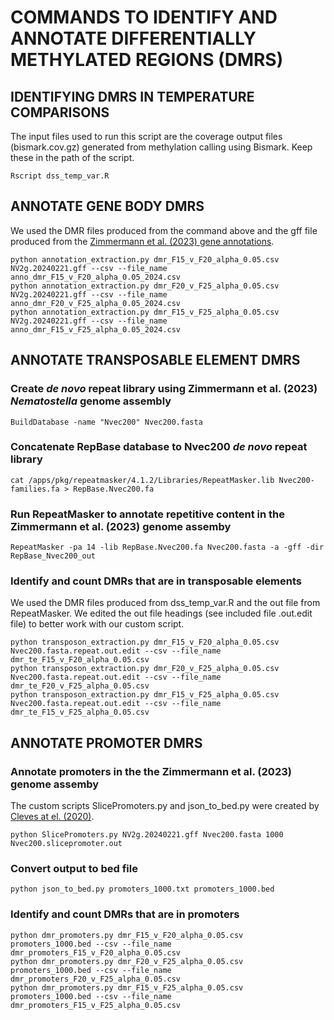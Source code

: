 # COMMANDS TO IDENTIFY AND ANNOTATE DIFFERENTIALLY METHYLATED REGIONS (DMRS)

## IDENTIFYING DMRS IN TEMPERATURE COMPARISONS
The input files used to run this script are the coverage output files (bismark.cov.gz) generated from methylation calling using Bismark. Keep these in the path of the script.
```
Rscript dss_temp_var.R
```

## ANNOTATE GENE BODY DMRS 
We used the DMR files produced from the command above and the gff file produced from the [Zimmermann et al. (2023) gene annotations](https://simrbase.stowers.org/show/Nematostella/vectensis/analysis).
```
python annotation_extraction.py dmr_F15_v_F20_alpha_0.05.csv NV2g.20240221.gff --csv --file_name anno_dmr_F15_v_F20_alpha_0.05_2024.csv
python annotation_extraction.py dmr_F20_v_F25_alpha_0.05.csv NV2g.20240221.gff --csv --file_name anno_dmr_F20_v_F25_alpha_0.05_2024.csv
python annotation_extraction.py dmr_F15_v_F25_alpha_0.05.csv NV2g.20240221.gff --csv --file_name anno_dmr_F15_v_F25_alpha_0.05_2024.csv
```

## ANNOTATE TRANSPOSABLE ELEMENT DMRS
### Create _de novo_ repeat library using Zimmermann et al. (2023) _Nematostella_ genome assembly
```
BuildDatabase -name "Nvec200" Nvec200.fasta
```
### Concatenate RepBase database to Nvec200 _de novo_ repeat library
```
cat /apps/pkg/repeatmasker/4.1.2/Libraries/RepeatMasker.lib Nvec200-families.fa > RepBase.Nvec200.fa
```
### Run RepeatMasker to annotate repetitive content in the Zimmermann et al. (2023) genome assemby
```
RepeatMasker -pa 14 -lib RepBase.Nvec200.fa Nvec200.fasta -a -gff -dir RepBase_Nvec200_out
```
### Identify and count DMRs that are in transposable elements
We used the DMR files produced from dss_temp_var.R and the out file from RepeatMasker. We edited the out file headings (see included file .out.edit file) to better work with our custom script.
```
python transposon_extraction.py dmr_F15_v_F20_alpha_0.05.csv Nvec200.fasta.repeat.out.edit --csv --file_name dmr_te_F15_v_F20_alpha_0.05.csv
python transposon_extraction.py dmr_F20_v_F25_alpha_0.05.csv Nvec200.fasta.repeat.out.edit --csv --file_name dmr_te_F20_v_F25_alpha_0.05.csv
python transposon_extraction.py dmr_F15_v_F25_alpha_0.05.csv Nvec200.fasta.repeat.out.edit --csv --file_name dmr_te_F15_v_F25_alpha_0.05.csv
```

## ANNOTATE PROMOTER DMRS
### Annotate promoters in the the Zimmermann et al. (2023) genome assemby
The custom scripts SlicePromoters.py and json_to_bed.py were created by [Cleves at el. (2020)](https://www.pnas.org/doi/abs/10.1073/pnas.2015737117).
```
python SlicePromoters.py NV2g.20240221.gff Nvec200.fasta 1000 Nvec200.slicepromoter.out
```
### Convert output to bed file
```
python json_to_bed.py promoters_1000.txt promoters_1000.bed
```
### Identify and count DMRs that are in promoters
```
python dmr_promoters.py dmr_F15_v_F20_alpha_0.05.csv promoters_1000.bed --csv --file_name dmr_promoters_F15_v_F20_alpha_0.05.csv
python dmr_promoters.py dmr_F20_v_F25_alpha_0.05.csv promoters_1000.bed --csv --file_name dmr_promoters_F20_v_F25_alpha_0.05.csv
python dmr_promoters.py dmr_F15_v_F25_alpha_0.05.csv promoters_1000.bed --csv --file_name dmr_promoters_F15_v_F25_alpha_0.05.csv
```
